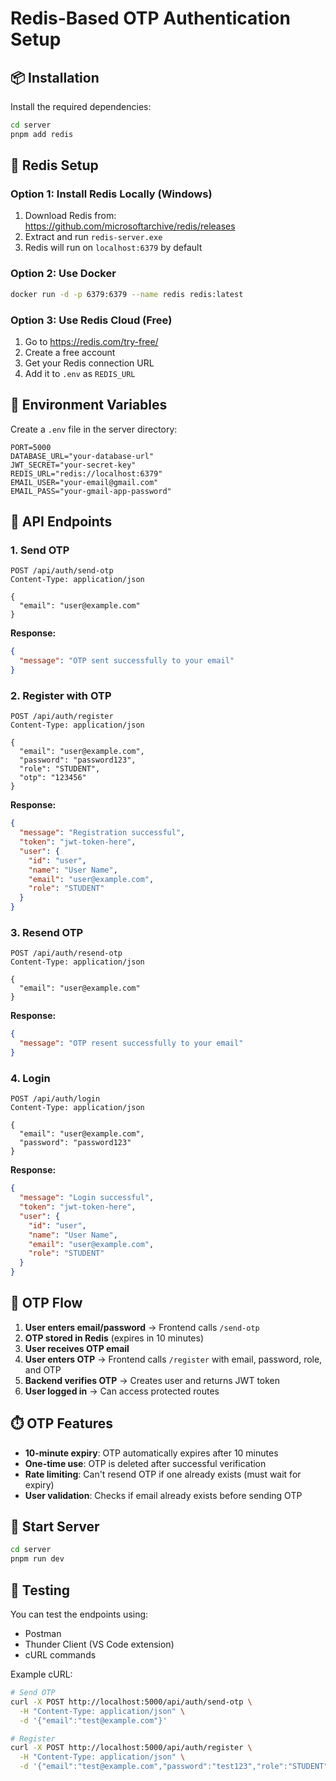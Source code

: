 # Redis-Based OTP Authentication Setup

## 📦 Installation

Install the required dependencies:

```bash
cd server
pnpm add redis
```

## 🔧 Redis Setup

### Option 1: Install Redis Locally (Windows)

1. Download Redis from: https://github.com/microsoftarchive/redis/releases
2. Extract and run `redis-server.exe`
3. Redis will run on `localhost:6379` by default

### Option 2: Use Docker

```bash
docker run -d -p 6379:6379 --name redis redis:latest
```

### Option 3: Use Redis Cloud (Free)

1. Go to https://redis.com/try-free/
2. Create a free account
3. Get your Redis connection URL
4. Add it to `.env` as `REDIS_URL`

## 🔐 Environment Variables

Create a `.env` file in the server directory:

```env
PORT=5000
DATABASE_URL="your-database-url"
JWT_SECRET="your-secret-key"
REDIS_URL="redis://localhost:6379"
EMAIL_USER="your-email@gmail.com"
EMAIL_PASS="your-gmail-app-password"
```

## 📝 API Endpoints

### 1. Send OTP
```http
POST /api/auth/send-otp
Content-Type: application/json

{
  "email": "user@example.com"
}
```

**Response:**
```json
{
  "message": "OTP sent successfully to your email"
}
```

### 2. Register with OTP
```http
POST /api/auth/register
Content-Type: application/json

{
  "email": "user@example.com",
  "password": "password123",
  "role": "STUDENT",
  "otp": "123456"
}
```

**Response:**
```json
{
  "message": "Registration successful",
  "token": "jwt-token-here",
  "user": {
    "id": "user",
    "name": "User Name",
    "email": "user@example.com",
    "role": "STUDENT"
  }
}
```

### 3. Resend OTP
```http
POST /api/auth/resend-otp
Content-Type: application/json

{
  "email": "user@example.com"
}
```

**Response:**
```json
{
  "message": "OTP resent successfully to your email"
}
```

### 4. Login
```http
POST /api/auth/login
Content-Type: application/json

{
  "email": "user@example.com",
  "password": "password123"
}
```

**Response:**
```json
{
  "message": "Login successful",
  "token": "jwt-token-here",
  "user": {
    "id": "user",
    "name": "User Name",
    "email": "user@example.com",
    "role": "STUDENT"
  }
}
```

## 🔄 OTP Flow

1. **User enters email/password** → Frontend calls `/send-otp`
2. **OTP stored in Redis** (expires in 10 minutes)
3. **User receives OTP email**
4. **User enters OTP** → Frontend calls `/register` with email, password, role, and OTP
5. **Backend verifies OTP** → Creates user and returns JWT token
6. **User logged in** → Can access protected routes

## ⏱️ OTP Features

- **10-minute expiry**: OTP automatically expires after 10 minutes
- **One-time use**: OTP is deleted after successful verification
- **Rate limiting**: Can't resend OTP if one already exists (must wait for expiry)
- **User validation**: Checks if email already exists before sending OTP

## 🚀 Start Server

```bash
cd server
pnpm run dev
```

## 🧪 Testing

You can test the endpoints using:
- Postman
- Thunder Client (VS Code extension)
- cURL commands

Example cURL:
```bash
# Send OTP
curl -X POST http://localhost:5000/api/auth/send-otp \
  -H "Content-Type: application/json" \
  -d '{"email":"test@example.com"}'

# Register
curl -X POST http://localhost:5000/api/auth/register \
  -H "Content-Type: application/json" \
  -d '{"email":"test@example.com","password":"test123","role":"STUDENT","otp":"123456"}'
```
